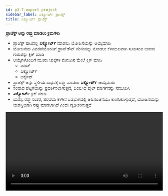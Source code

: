 ```yaml
---
id: p3-7-export project
sidebar_label: ಎಕ್ಸ್ಪೋರ್ಟ್ ಪ್ರಾಜೆಕ್ಟ್ 
title: ಎಕ್ಸ್ಪೋರ್ಟ್ ಪ್ರಾಜೆಕ್ಟ್ 
---
```


**ಪ್ರಾಜೆಕ್ಟ್ ಅನ್ನು ರಫ್ತು ಮಾಡಲು ಕ್ರಮಗಳು**

- ಪ್ರಾಜೆಕ್ಟ್ ಪುಟದಲ್ಲಿ **ಎಕ್ಸ್ಪೋರ್ಟ್** ಮಾಡಲು ಯೋಜನೆಯನ್ನು ಆಯ್ಕೆಮಾಡಿ
- ಯೋಜನೆಯ ವಿವರಣೆಯೊಂದಿಗೆ ಡ್ರಾಪ್‌ಡೌನ್ ಮೆನುವನ್ನು ನೋಡಲು ಕೆಳಮುಖವಾಗಿ ಸೂಚಿಸುವ ಬಾಣದ ಗುರುತನ್ನು ಕ್ಲಿಕ್ ಮಾಡಿ
- ಆಯ್ಕೆಗಳೊಂದಿಗೆ ಮೂರು ಚುಕ್ಕೆಗಳ ಮೆನುವಿನ ಮೇಲೆ ಕ್ಲಿಕ್ ಮಾಡಿ
   - ಎಡಿಟ್ 
   - ಎಕ್ಸ್ಪೋರ್ಟ್ 
   - ಆರ್ಕೈವ್
- ಪ್ರಾಜೆಕ್ಟ್ ಅನ್ನು ಸ್ಥಳೀಯ ಸಾಧನಕ್ಕೆ ರಫ್ತು ಮಾಡಲು **ಎಕ್ಸ್ಪೋರ್ಟ್** ಆಯ್ಕೆಮಾಡಿ
- ಸಂವಾದ ಪೆಟ್ಟಿಗೆಯನ್ನು ಪ್ರದರ್ಶಿಸಲಾಗುತ್ತದೆ, ಬಯಸಿದ ಫೈಲ್ ಮಾರ್ಗವನ್ನು ನಮೂದಿಸಿ
- **ಎಕ್ಸ್ಪೋರ್ಟ್** ಕ್ಲಿಕ್ ಮಾಡಿ
- ಯಶಸ್ವಿ ರಫ್ತು ನಂತರ, ಪರದೆಯ ಕೆಳಗಿನ ಎಡಭಾಗದಲ್ಲಿ ಅಧಿಸೂಚನೆಯು ಕಾಣಿಸಿಕೊಳ್ಳುತ್ತದೆ, ಯೋಜನೆಯನ್ನು ಯಶಸ್ವಿಯಾಗಿ ರಫ್ತು ಮಾಡಲಾಗಿದೆ ಎಂದು ದೃಢೀಕರಿಸುತ್ತದೆ

<video controls src="/0.5.5/en-exportfile.mov" width="100%" type="video/mov"/>

### ಆಡಿಯೋ ಫೈಲ್ ಅನ್ನು ಹೇಗೆ ಎಕ್ಸ್ಪೋರ್ಟ್ ಮಾಡುವುದು? ###

- ಪ್ರಾಜೆಕ್ಟ್ ಪುಟದಿಂದ ನೀವು **ಎಕ್ಸ್ಪೋರ್ಟ್** ಮಾಡಲು ಬಯಸುವ ಪ್ರಾಜೆಕ್ಟ್ ಅನ್ನು ಆಯ್ಕೆ ಮಾಡುವ ಮೂಲಕ ಪ್ರಾರಂಭಿಸಿ
- ಪ್ರಾಜೆಕ್ಟ್‌ನ ಬಲಭಾಗದಲ್ಲಿ ಕೆಳಮುಖವಾಗಿ ಸೂಚಿಸುವ ಬಾಣವನ್ನು ಪತ್ತೆ ಮಾಡಿ ಮತ್ತು ಅದರ ಮೇಲೆ ಕ್ಲಿಕ್ ಮಾಡಿ
- ಮೂರು-ಡಾಟ್ ಮೆನುವನ್ನು ಹುಡುಕಿ ಮತ್ತು ಅದರ ಮೇಲೆ ಕ್ಲಿಕ್ ಮಾಡಿ
- ಕಾಣಿಸಿಕೊಳ್ಳುವ ಮೆನುವಿನಲ್ಲಿ, **ಎಕ್ಸ್ಪೋರ್ಟ್** ಆಯ್ಕೆಯನ್ನು ಆರಿಸಿ
- ರಫ್ತು ಸೆಟ್ಟಿಂಗ್‌ಗಳಿಗಾಗಿ ಸಂವಾದ ಪೆಟ್ಟಿಗೆ ತೆರೆಯುತ್ತದೆ, ನಿಮಗೆ ಈ ಕೆಳಗಿನ ರಫ್ತು ಆಯ್ಕೆಗಳನ್ನು ನೀಡುತ್ತದೆ
   - **ಪದ್ಯದ ಪ್ರಕಾರ** (ಡೀಫಾಲ್ಟ್): ಈ ಸೆಟ್ಟಿಂಗ್ ಪದ್ಯದ ಮೂಲಕ ಯೋಜನೆಯ ಪದ್ಯವನ್ನುಎಕ್ಸ್ಪೋರ್ಟ್ ರಫ್ತು ಮಾಡುತ್ತದೆ
   - **ಅಧ್ಯಾಯ:** ಈ ಆಯ್ಕೆಯು ಸಂಪೂರ್ಣ ಅಧ್ಯಾಯವನ್ನು ಒಂದು ಫೈಲ್ ಆಗಿ ರಫ್ತು ಮಾಡುತ್ತದೆ
   - ** ಪೂರ್ಣ ಪ್ರಾಜೆಕ್ಟ್:** ಈ ಆಯ್ಕೆಯನ್ನು ಬಳಸಿಕೊಂಡು ನೀವು ಸಂಪೂರ್ಣ ಯೋಜನೆಯನ್ನು ಎಕ್ಸ್ಪೋರ್ಟ್ ಮಾಡಬಹುದು ಅದು ಯೋಜನೆಯಲ್ಲಿ ಎಲ್ಲಾ ವೈಯಕ್ತಿಕ ಟೇಕ್‌ಗಳನ್ನು ಸೇರಿಸುತ್ತದೆ

:::note ಟಿಪ್ಪಣಿ

ಪ್ರವೇಶಿಸಬಹುದಾದರೆ ಪಠ್ಯದೊಂದಿಗೆ ಫೈಲ್ ಅನ್ನು ರಫ್ತು ಮಾಡಲು ನೀವು ಚೆಕ್‌ಬಾಕ್ಸ್ ಅನ್ನು ಕ್ಲಿಕ್ ಮಾಡಬಹುದು.
::: 

<video controls src="/0.5.5/en_audio_toolbar12.mov" width="100%" type="video/mov"/>